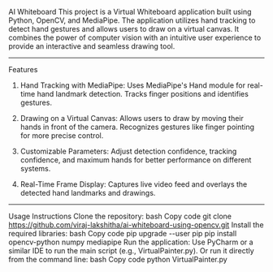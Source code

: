 AI Whiteboard
This project is a Virtual Whiteboard application built using Python, OpenCV, and MediaPipe. The application utilizes hand tracking to detect hand gestures and allows users to draw on a virtual canvas. It combines the power of computer vision with an intuitive user experience to provide an interactive and seamless drawing tool.

----------------------------------------------------------------------------------------------------------------------------------------------------------------------

Features
1. Hand Tracking with MediaPipe:
   Uses MediaPipe's Hand module for real-time hand landmark detection.
   Tracks finger positions and identifies gestures.
   
3. Drawing on a Virtual Canvas:
   Allows users to draw by moving their hands in front of the camera.
   Recognizes gestures like finger pointing for more precise control.
   
5. Customizable Parameters:
   Adjust detection confidence, tracking confidence, and maximum hands for better performance on different systems.
   
7. Real-Time Frame Display:
   Captures live video feed and overlays the detected hand landmarks and drawings.

---------------------------------------------------------------------------------------------------------------------------------------------------------------------

Usage Instructions
Clone the repository:
bash
Copy code
git clone https://github.com/viraj-lakshitha/ai-whiteboard-using-opencv.git
Install the required libraries:
bash
Copy code
pip upgrade --user pip
pip install opencv-python numpy mediapipe
Run the application:
Use PyCharm or a similar IDE to run the main script (e.g., VirtualPainter.py).
Or run it directly from the command line:
bash
Copy code
python VirtualPainter.py
